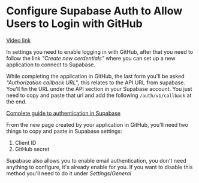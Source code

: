 # Configure Supabase Auth to Allow Users to Login with GitHub

[Video link](https://www.egghead.io/lessons/supabase-configure-supabase-auth-to-allow-users-to-login-with-github?pl=supabase-84e58958)


<TimeStamp start="0:04" end="0:20">

In settings you need to enable logging in with GitHub, after that you need to follow the link *"Create new cerdentials"* where you can set up a new application to connect to Supabase. 

</TimeStamp>

<TimeStamp start="0:52" end="1:17">

While completing the application in GitHub, the last form you'll be asked *"Authorization callback URL"*, this relates to the API URL from supabase. You'll fin the URL under the API section in your Supabase account. You just need to copy and paste that url and add the following `/auth/v1/callback`  at the end. 

</TimeStamp>

<TimeStamp start="1:18" end="1:24">

[Complete guide to authentication in Supabase](https://supabase.io/docs/guides/auth)


</TimeStamp>

<TimeStamp start="1:45" end="2:00">

From the new page created by your application in GitHub, you'll need two things to copy and paste in Supabase settings: 

1. Client ID
2. GitHub secret 

</TimeStamp>

<TimeStamp start="2:14" end="2:30">

Supabase also allows you to enable email authentication, you don't need anything to configure, it's already enable for you. If you want to disable this method you'll need to do it under *Settings*/*General*

</TimeStamp>

